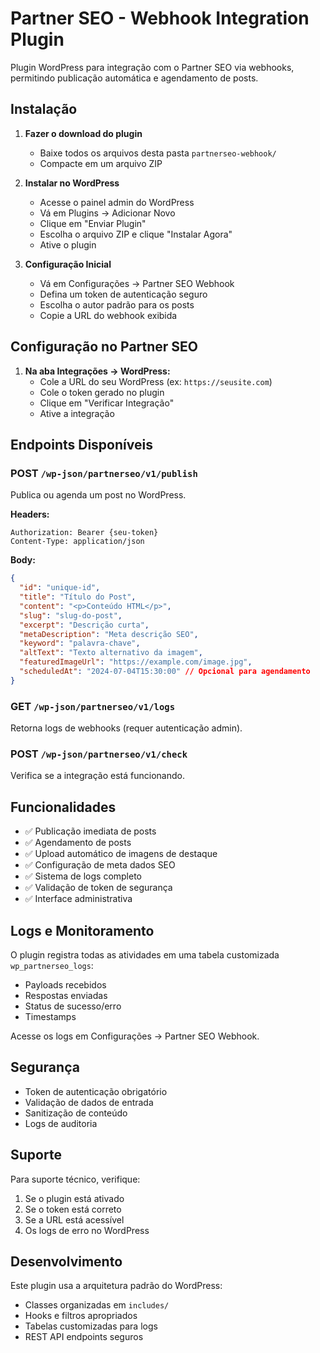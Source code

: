 
# Partner SEO - Webhook Integration Plugin

Plugin WordPress para integração com o Partner SEO via webhooks, permitindo publicação automática e agendamento de posts.

## Instalação

1. **Fazer o download do plugin**
   - Baixe todos os arquivos desta pasta `partnerseo-webhook/`
   - Compacte em um arquivo ZIP

2. **Instalar no WordPress**
   - Acesse o painel admin do WordPress
   - Vá em Plugins → Adicionar Novo
   - Clique em "Enviar Plugin"
   - Escolha o arquivo ZIP e clique "Instalar Agora"
   - Ative o plugin

3. **Configuração Inicial**
   - Vá em Configurações → Partner SEO Webhook
   - Defina um token de autenticação seguro
   - Escolha o autor padrão para os posts
   - Copie a URL do webhook exibida

## Configuração no Partner SEO

1. **Na aba Integrações → WordPress:**
   - Cole a URL do seu WordPress (ex: `https://seusite.com`)
   - Cole o token gerado no plugin
   - Clique em "Verificar Integração"
   - Ative a integração

## Endpoints Disponíveis

### POST `/wp-json/partnerseo/v1/publish`
Publica ou agenda um post no WordPress.

**Headers:**
```
Authorization: Bearer {seu-token}
Content-Type: application/json
```

**Body:**
```json
{
  "id": "unique-id",
  "title": "Título do Post",
  "content": "<p>Conteúdo HTML</p>",
  "slug": "slug-do-post",
  "excerpt": "Descrição curta",
  "metaDescription": "Meta descrição SEO",
  "keyword": "palavra-chave",
  "altText": "Texto alternativo da imagem",
  "featuredImageUrl": "https://example.com/image.jpg",
  "scheduledAt": "2024-07-04T15:30:00" // Opcional para agendamento
}
```

### GET `/wp-json/partnerseo/v1/logs`
Retorna logs de webhooks (requer autenticação admin).

### POST `/wp-json/partnerseo/v1/check`
Verifica se a integração está funcionando.

## Funcionalidades

- ✅ Publicação imediata de posts
- ✅ Agendamento de posts
- ✅ Upload automático de imagens de destaque
- ✅ Configuração de meta dados SEO
- ✅ Sistema de logs completo
- ✅ Validação de token de segurança
- ✅ Interface administrativa

## Logs e Monitoramento

O plugin registra todas as atividades em uma tabela customizada `wp_partnerseo_logs`:
- Payloads recebidos
- Respostas enviadas
- Status de sucesso/erro
- Timestamps

Acesse os logs em Configurações → Partner SEO Webhook.

## Segurança

- Token de autenticação obrigatório
- Validação de dados de entrada
- Sanitização de conteúdo
- Logs de auditoria

## Suporte

Para suporte técnico, verifique:
1. Se o plugin está ativado
2. Se o token está correto
3. Se a URL está acessível
4. Os logs de erro no WordPress

## Desenvolvimento

Este plugin usa a arquitetura padrão do WordPress:
- Classes organizadas em `includes/`
- Hooks e filtros apropriados
- Tabelas customizadas para logs
- REST API endpoints seguros
